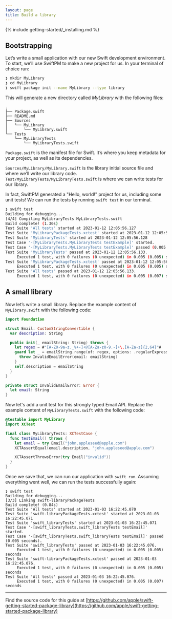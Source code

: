 ```yaml
---
layout: page
title: Build a library
---
```


{% include getting-started/_installing.md %}

## Bootstrapping

Let’s write a small application with our new Swift development environment.
To start, we’ll use SwiftPM to make a new project for us. In your terminal of choice run:

~~~bash
❯ mkdir MyLibrary
❯ cd MyLibrary
❯ swift package init --name MyLibrary --type library
~~~

This will generate a new directory called _MyLibrary_ with the following files:

~~~no-highlight
.
├── Package.swift
├── README.md
├── Sources
│   └── MyLibrary
│       └── MyLibrary.swift
└── Tests
    └── MyLibraryTests
        └── MyLibraryTests.swift
~~~

`Package.swift` is the manifest file for Swift. It’s where you keep metadata for your project, as well as its dependencies.

`Sources/MyLibrary/MyLibrary.swift` is the library initial source file and where we’ll write our library code.
`Test/MyLibraryTests/MyLibraryTests.swift` is where we can write tests for our library.

In fact, SwiftPM generated a "Hello, world!" project for us, including some unit tests!
We can run the tests by running  `swift test`  in our terminal.

~~~bash
❯ swift test
Building for debugging...
[4/4] Compiling MyLibraryTests MyLibraryTests.swift
Build complete! (1.30s)
Test Suite 'All tests' started at 2023-01-12 12:05:56.127
Test Suite 'MyLibraryPackageTests.xctest' started at 2023-01-12 12:05:56.128
Test Suite 'MyLibraryTests' started at 2023-01-12 12:05:56.128
Test Case '-[MyLibraryTests.MyLibraryTests testExample]' started.
Test Case '-[MyLibraryTests.MyLibraryTests testExample]' passed (0.005 seconds).
Test Suite 'MyLibraryTests' passed at 2023-01-12 12:05:56.133.
	 Executed 1 test, with 0 failures (0 unexpected) in 0.005 (0.005) seconds
Test Suite 'MyLibraryPackageTests.xctest' passed at 2023-01-12 12:05:56.133.
	 Executed 1 test, with 0 failures (0 unexpected) in 0.005 (0.005) seconds
Test Suite 'All tests' passed at 2023-01-12 12:05:56.133.
	 Executed 1 test, with 0 failures (0 unexpected) in 0.005 (0.007) seconds
~~~

## A small library

Now let’s write a small library.
Replace the example content of `MyLibrary.swift` with the following code:

~~~swift
import Foundation

struct Email: CustomStringConvertible {
  var description: String

  public init(_ emailString: String) throws {
    let regex = #"[A-Z0-9a-z._%+-]+@[A-Za-z0-9.-]+\.[A-Za-z]{2,64}"#
    guard let _ = emailString.range(of: regex, options: .regularExpression) else {
      throw InvalidEmailError(email: emailString)
    }
    self.description = emailString
  }
}

private struct InvalidEmailError: Error {
  let email: String
}
~~~

Now let's add a unit test for this strongly typed Email API.
Replace the example content of `MyLibraryTests.swift` with the following code:

~~~swift
@testable import MyLibrary
import XCTest

final class MyLibraryTests: XCTestCase {
  func testEmail() throws {
    let email = try Email("john.appleseed@apple.com")
    XCTAssertEqual(email.description, "john.appleseed@apple.com")

    XCTAssertThrowsError(try Email("invalid"))
  }
}
~~~

Once we save that, we can run our application with `swift run`.
Assuming everything went well, we can run the tests successfully again:

~~~no-highlight
❯ swift test
Building for debugging...
[3/3] Linking swift-libraryPackageTests
Build complete! (0.84s)
Test Suite 'All tests' started at 2023-01-03 16:22:45.070
Test Suite 'swift-libraryPackageTests.xctest' started at 2023-01-03 16:22:45.071
Test Suite 'swift_libraryTests' started at 2023-01-03 16:22:45.071
Test Case '-[swift_libraryTests.swift_libraryTests testEmail]' started.
Test Case '-[swift_libraryTests.swift_libraryTests testEmail]' passed (0.005 seconds).
Test Suite 'swift_libraryTests' passed at 2023-01-03 16:22:45.076.
	 Executed 1 test, with 0 failures (0 unexpected) in 0.005 (0.005) seconds
Test Suite 'swift-libraryPackageTests.xctest' passed at 2023-01-03 16:22:45.076.
	 Executed 1 test, with 0 failures (0 unexpected) in 0.005 (0.005) seconds
Test Suite 'All tests' passed at 2023-01-03 16:22:45.076.
	 Executed 1 test, with 0 failures (0 unexpected) in 0.005 (0.007) seconds
~~~

---

Find the source code for this guide at [https://github.com/apple/swift-getting-started-package-library](https://github.com/apple/swift-getting-started-package-library)
